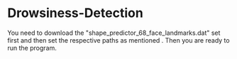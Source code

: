 # Drowsiness-Detection

You need to download the "shape_predictor_68_face_landmarks.dat" set first and then set the respective paths as mentioned . Then you are ready to run the program. 
